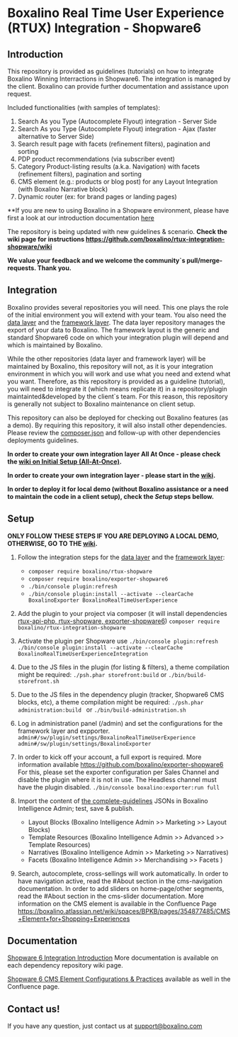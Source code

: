 # Boxalino Real Time User Experience (RTUX) Integration - Shopware6

## Introduction
This repository is provided as guidelines (tutorials) on how to integrate Boxalino Winning Interractions in Shopware6.
The integration is managed by the client.
Boxalino can provide further documentation and assistance upon request.

Included functionalities (with samples of templates):
1. Search As you Type (Autocomplete Flyout) integration - Server Side
2. Search As you Type (Autocomplete Flyout) integration - Ajax (faster alternative to Server Side)
3. Search result page with facets (refinement filters), pagination and sorting
4. PDP product recommendations (via subscriber event)
5. Category Product-listing results (a.k.a. Navigation) with facets (refinement filters), pagination and sorting
6. CMS element (e.g.: products or blog post) for any Layout Integration (with Boxalino Narrative block)
7. Dynamic router (ex: for brand pages or landing pages)

**If you are new to using Boxalino in a Shopware environment, please have first a look at our introduction documentation [here](https://boxalino.atlassian.net/wiki/spaces/BPKB/pages/349601793/Shopware6)

The repository is being updated with new guidelines & scenario.
**Check the wiki page for instructions https://github.com/boxalino/rtux-integration-shopware/wiki**

**We value your feedback and we welcome the community`s pull/merge-requests. Thank you.**

## Integration
Boxalino provides several repositories you will need. This one plays the role of the initial environment you will extend with your team.
You also need the [data layer](https://github.com/boxalino/exporter-shopware6) and the [framework layer](https://github.com/boxalino/rtux-shopware).
The data layer repository manages the export of your data to Boxalino.
The framework layout is the generic and standard Shopware6 code on which your integration plugin will depend and which is maintained by Boxalino.

While the other repositories (data layer and framework layer) will be maintained by Boxalino, this repository will not, as it is your integration environment in which you will work and use what you need and extend what you want.
Therefore, as this repository is provided as a guideline (tutorial), you will need to integrate it (which means replicate it) in a repository/plugin maintainted&developed by the client`s team.
For this reason, this repository is generally not subject to Boxalino maintenance on client setup.

This repository can also be deployed for checking out Boxalino features (as a demo).
By requiring this repository, it will also install other dependencies. Please review the [composer.json](https://github.com/boxalino/rtux-integration-shopware/blob/master/composer.json)
and follow-up with other dependencies deployments guidelines.

**In order to create your own integration layer All At Once - please check the [wiki on Initial Setup (All-At-Once)](https://github.com/boxalino/rtux-integration-shopware/wiki/Initial-Setup-(All-At-Once)).**

**In order to create your own integration layer - please start in the [wiki](https://github.com/boxalino/rtux-integration-shopware/wiki#before-you-start).**


**In order to deploy it for local demo (without Boxalino assistance or a need to maintain the code in a client setup), check the *Setup* steps bellow.**

## Setup
**ONLY FOLLOW THESE STEPS IF YOU ARE DEPLOYING A LOCAL DEMO, OTHERWISE, GO TO THE [wiki](https://github.com/boxalino/rtux-integration-shopware/wiki#before-you-start).**

1. Follow the integration steps for the [data layer](https://github.com/boxalino/exporter-shopware6) and the [framework layer](https://github.com/boxalino/rtux-shopware):
   * ``composer require boxalino/rtux-shopware``
   * ``composer require boxalino/exporter-shopware6``
   * ``./bin/console plugin:refresh``
   * ``./bin/console plugin:install --activate --clearCache BoxalinoExporter BoxalinoRealTimeUserExperience``
   
2. Add the plugin to your project via composer (it will install dependencies [rtux-api-php, rtux-shopware, exporter-shopware6](https://github.com/boxalino/rtux-integration-shopware/blob/master/composer.json))
``composer require boxalino/rtux-integration-shopware``

3. Activate the plugin per Shopware use
``./bin/console plugin:refresh``
``./bin/console plugin:install --activate --clearCache BoxalinoRealTimeUserExperienceIntegration``

4. Due to the JS files in the plugin (for listing & filters), a theme compilation might be required:
``./psh.phar storefront:build`` or ``./bin/build-storefront.sh ``
  
5. Due to the JS files in the dependency plugin (tracker, Shopware6 CMS blocks, etc), a theme compilation might be required:
``./psh.phar administration:build `` or ``./bin/build-administration.sh ``

6. Log in administration panel (<your-site>/admin) and set the configurations for the framework layer and expporter.
``admin#/sw/plugin/settings/BoxalinoRealTimeUserExperience``
``admin#/sw/plugin/settings/BoxalinoExporter``

7. In order to kick off your account, a full export is required. 
More information available https://github.com/boxalino/exporter-shopware6
For this, please set the exporter configuration per Sales Channel and disable the plugin where it is not in use.
The Headless channel must have the plugin disabled.
``./bin/console boxalino:exporter:run full``

8. Import the content of [the complete-guidelines](https://github.com/boxalino/rtux-integration-shopware/tree/master/doc/complete-guidelines) JSONs in Boxalino Intelligence Admin; test, save & publish.
    * Layout Blocks (Boxalino Intelligence Admin >> Marketing >> Layout Blocks)
    * Template Resources (Boxalino Intelligence Admin >> Advanced >> Template Resources)
    * Narratives  (Boxalino Intelligence Admin >> Marketing >> Narratives)
    * Facets (Boxalino Intelligence Admin >> Merchandising >> Facets )

9. Search, autocomplete, cross-sellings will work automatically. 
In order to have navigation active, read the #About section in the cms-navigation documentation.
In order to add sliders on home-page/other segments, read the #About section in the cms-slider documentation.
More information on the CMS element is available in the Confluence Page https://boxalino.atlassian.net/wiki/spaces/BPKB/pages/354877485/CMS+Element+for+Shopping+Experiences


## Documentation

[Shopware 6 Integration Introduction](https://boxalino.atlassian.net/wiki/spaces/BPKB/pages/349601793/Shopware6)
More documentation is available on each dependency repository wiki page.

[Shopware 6 CMS Element Configurations & Practices](https://boxalino.atlassian.net/wiki/spaces/BPKB/pages/354877485/CMS+Element+for+Shopping+Experiences) available as well in the Confluence page.

## Contact us!

If you have any question, just contact us at support@boxalino.com
